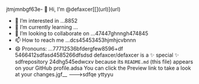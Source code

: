 jtmjmnbgf63e- 👋 Hi, I’m @defaxcer[[[](url)](url)](url)
- 👀 I’m interested in ...8852
- 🌱 I’m currently learning ...
- 💞️ I’m looking to collaborate on ...47447ghnngh474845
- 📫 How to reach me ...dcs45453453hjmhjcvbnnn
- 😄 Pronouns: ...77712536bfdergfew8596+df
5466412sdfasd4585266dfsdsd
defaxcer/defaxcer is a ✨ special ✨ sdfrepository 24dhg545edwcxv
because its `README.md` (this file) appears on your GitHub profile.adsa
You can click the Preview link to take a look at your changes.jgf_[](url)_
--->sdfqe
yttyyu
